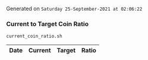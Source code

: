 Generated on `Saturday 25-September-2021 at 02:06:22`

### Current to Target Coin Ratio
`current_coin_ratio.sh`

Date|Current|Target|Ratio
---|---|---|---
